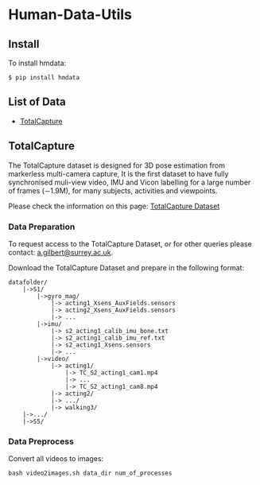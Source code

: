 # Human-Data-Utils

## Install

To install hmdata:
```shell
$ pip install hmdata
```

## List of Data

* [TotalCapture](#TotalCapture)

## TotalCapture

The TotalCapture dataset is designed for 3D pose estimation from markerless multi-camera capture, It is the first dataset to have fully synchronised muli-view video, IMU and Vicon labelling for a large number of frames (∼1.9M), for many subjects, activities and viewpoints.

Please check the information on this page: [TotalCapture Dataset](https://cvssp.org/data/totalcapture/)

### Data Preparation

To request access to the TotalCapture Dataset, or for other queries please contact: a.gilbert@surrey.ac.uk.

Download the TotalCapture Dataset and prepare in the following format:
```
datafolder/
    |->S1/
        |->gyro_mag/
            |-> acting1_Xsens_AuxFields.sensors
            |-> acting2_Xsens_AuxFields.sensors
            |-> ...
        |->imu/
            |-> s2_acting1_calib_imu_bone.txt
            |-> s2_acting1_calib_imu_ref.txt
            |-> s2_acting1_Xsens.sensors
            |-> ...
        |->video/
            |-> acting1/
                |-> TC_S2_acting1_cam1.mp4
                |-> ...
                |-> TC_S2_acting1_cam8.mp4
            |-> acting2/
            |-> .../
            |-> walking3/
    |->.../
    |->S5/
```

### Data Preprocess

Convert all videos to images:
```shell
bash video2images.sh data_dir num_of_processes
```
<!-- bash video2images.sh /media/ywj/Data/totalcapture/totalcapture 4 -->
<!-- bash video2images.sh /mnt/md0/yinw/project/data/totalcapture 4 -->